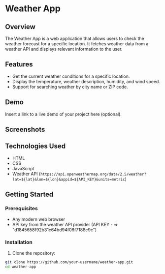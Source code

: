 # Weather App

## Overview

The Weather App is a web application that allows users to check the weather forecast for a specific location. It fetches weather data from a weather API and displays relevant information to the user.

## Features

- Get the current weather conditions for a specific location.
- Display the temperature, weather description, humidity, and wind speed.
- Support for searching weather by city name or ZIP code.

## Demo

Insert a link to a live demo of your project here (optional).

## Screenshots



## Technologies Used

- HTML
- CSS
- JavaScript
- Weather API (`https://api.openweathermap.org/data/2.5/weather?lat=${lat}&lon=${lon}&appid=${API_KEY}&units=metric`)

## Getting Started

### Prerequisites

- Any modern web browser
- API key from the weather API provider (API KEY - =>  "d1845658f92b31c64bd94f06f7188c9c")

### Installation

1. Clone the repository:

```bash
git clone https://github.com/your-username/weather-app.git
cd weather-app
